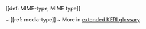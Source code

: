 [[def: MIME-type, MIME type]]

~ [[ref: media-type]]
~ More in <a href="https://weboftrust.github.io/WOT-terms/docs/glossary/MIME-type">extended KERI glossary</a>

